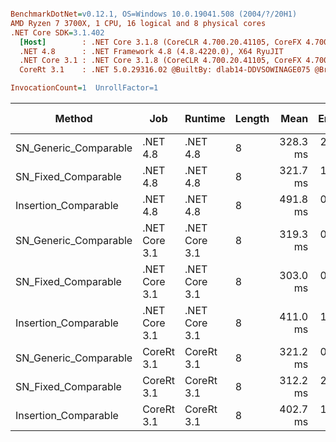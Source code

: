 ``` ini

BenchmarkDotNet=v0.12.1, OS=Windows 10.0.19041.508 (2004/?/20H1)
AMD Ryzen 7 3700X, 1 CPU, 16 logical and 8 physical cores
.NET Core SDK=3.1.402
  [Host]        : .NET Core 3.1.8 (CoreCLR 4.700.20.41105, CoreFX 4.700.20.41903), X64 RyuJIT
  .NET 4.8      : .NET Framework 4.8 (4.8.4220.0), X64 RyuJIT
  .NET Core 3.1 : .NET Core 3.1.8 (CoreCLR 4.700.20.41105, CoreFX 4.700.20.41903), X64 RyuJIT
  CoreRt 3.1    : .NET 5.0.29316.02 @BuiltBy: dlab14-DDVSOWINAGE075 @Branch: master @Commit: 40be8b7e2598b2ccb827fd90cd30c0e2d4496941, X64 AOT

InvocationCount=1  UnrollFactor=1  

```
|                Method |           Job |       Runtime | Length |     Mean |   Error |  StdDev | Gen 0 | Gen 1 | Gen 2 | Allocated |
|---------------------- |-------------- |-------------- |------- |---------:|--------:|--------:|------:|------:|------:|----------:|
| SN_Generic_Comparable |      .NET 4.8 |      .NET 4.8 |      8 | 328.3 ms | 2.65 ms | 2.48 ms |     - |     - |     - |         - |
|   SN_Fixed_Comparable |      .NET 4.8 |      .NET 4.8 |      8 | 321.7 ms | 1.16 ms | 1.09 ms |     - |     - |     - |         - |
|  Insertion_Comparable |      .NET 4.8 |      .NET 4.8 |      8 | 491.8 ms | 0.68 ms | 0.64 ms |     - |     - |     - |         - |
| SN_Generic_Comparable | .NET Core 3.1 | .NET Core 3.1 |      8 | 319.3 ms | 0.35 ms | 0.29 ms |     - |     - |     - |         - |
|   SN_Fixed_Comparable | .NET Core 3.1 | .NET Core 3.1 |      8 | 303.0 ms | 0.77 ms | 0.68 ms |     - |     - |     - |      48 B |
|  Insertion_Comparable | .NET Core 3.1 | .NET Core 3.1 |      8 | 411.0 ms | 1.61 ms | 1.51 ms |     - |     - |     - |      48 B |
| SN_Generic_Comparable |    CoreRt 3.1 |    CoreRt 3.1 |      8 | 321.2 ms | 0.86 ms | 0.76 ms |     - |     - |     - |         - |
|   SN_Fixed_Comparable |    CoreRt 3.1 |    CoreRt 3.1 |      8 | 312.2 ms | 2.49 ms | 2.33 ms |     - |     - |     - |         - |
|  Insertion_Comparable |    CoreRt 3.1 |    CoreRt 3.1 |      8 | 402.7 ms | 1.66 ms | 1.47 ms |     - |     - |     - |         - |
